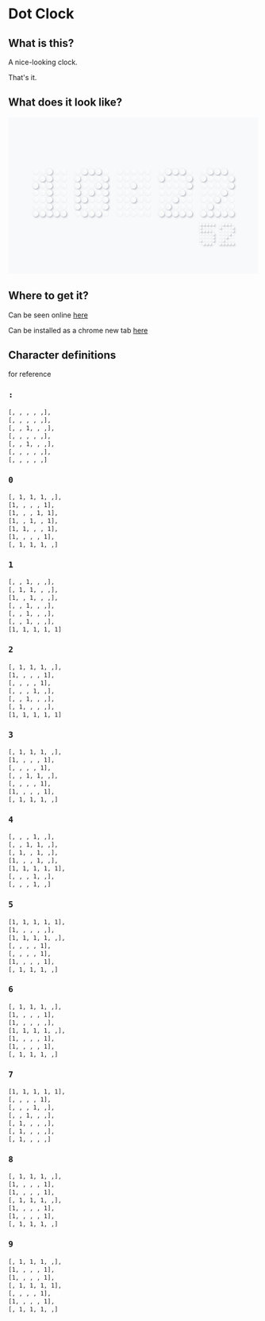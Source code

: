 # Dot Clock

## What is this?

A nice-looking clock.

That's it.

## What does it look like?

![screen](screen.png)

## Where to get it?

Can be seen online [here](https://dot-clock.vercel.app)

Can be installed as a chrome new tab [here](https://chromewebstore.google.com/detail/dot-clock-new-tab/jfogelnhopilplmccfbjcecpeddognlp)

## Character definitions

for reference

### <kbd>:<kbd>

```
[, , , , ,],
[, , , , ,],
[, , 1, , ,],
[, , , , ,],
[, , 1, , ,],
[, , , , ,],
[, , , , ,]
```

### <kbd>0<kbd>

```
[, 1, 1, 1, ,],
[1, , , , 1],
[1, , , 1, 1],
[1, , 1, , 1],
[1, 1, , , 1],
[1, , , , 1],
[, 1, 1, 1, ,]
```

### <kbd>1<kbd>

```
[, , 1, , ,],
[, 1, 1, , ,],
[1, , 1, , ,],
[, , 1, , ,],
[, , 1, , ,],
[, , 1, , ,],
[1, 1, 1, 1, 1]
```

### <kbd>2<kbd>

```
[, 1, 1, 1, ,],
[1, , , , 1],
[, , , , 1],
[, , , 1, ,],
[, , 1, , ,],
[, 1, , , ,],
[1, 1, 1, 1, 1]
```

### <kbd>3<kbd>

```
[, 1, 1, 1, ,],
[1, , , , 1],
[, , , , 1],
[, , 1, 1, ,],
[, , , , 1],
[1, , , , 1],
[, 1, 1, 1, ,]
```

### <kbd>4<kbd>

```
[, , , 1, ,],
[, , 1, 1, ,],
[, 1, , 1, ,],
[1, , , 1, ,],
[1, 1, 1, 1, 1],
[, , , 1, ,],
[, , , 1, ,]
```

### <kbd>5<kbd>

```
[1, 1, 1, 1, 1],
[1, , , , ,],
[1, 1, 1, 1, ,],
[, , , , 1],
[, , , , 1],
[1, , , , 1],
[, 1, 1, 1, ,]
```

### <kbd>6<kbd>

```
[, 1, 1, 1, ,],
[1, , , , 1],
[1, , , , ,],
[1, 1, 1, 1, ,],
[1, , , , 1],
[1, , , , 1],
[, 1, 1, 1, ,]
```

### <kbd>7<kbd>

```
[1, 1, 1, 1, 1],
[, , , , 1],
[, , , 1, ,],
[, , 1, , ,],
[, 1, , , ,],
[, 1, , , ,],
[, 1, , , ,]
```

### <kbd>8<kbd>

```
[, 1, 1, 1, ,],
[1, , , , 1],
[1, , , , 1],
[, 1, 1, 1, ,],
[1, , , , 1],
[1, , , , 1],
[, 1, 1, 1, ,]
```

### <kbd>9<kbd>

```
[, 1, 1, 1, ,],
[1, , , , 1],
[1, , , , 1],
[, 1, 1, 1, 1],
[, , , , 1],
[1, , , , 1],
[, 1, 1, 1, ,]
```
